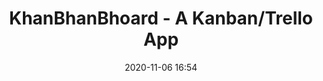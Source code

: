 ---
title: "KhanBhanBhoard - A Kanban/Trello App"
layout: post
date: 2020-11-06 16:54
projects: true
hidden: true # don't count this post in blog pagination
category: project
externalLink: https://khanbhanbhoard.web.app/
---